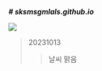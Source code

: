 ***# sksmsgmlals.github.io***

<img src="https://capsule-render.vercel.app/api?type=waving&color=auto&height=200&section=header&text=Heemings_Github&fontSize=90" />

>20231013
>>날씨 맑음
